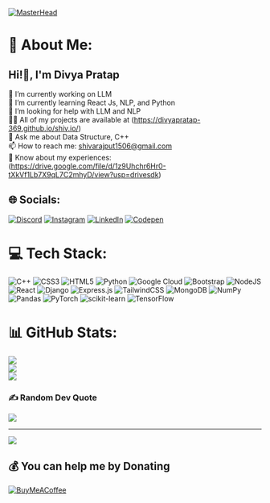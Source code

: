 [![MasterHead](https://user-images.githubusercontent.com/58959408/232639433-cb0aea21-66f0-4508-a771-85e2089c5a87.gif)](https://https://divyapratap-369.github.io/)
# 💫 About Me:
## Hi!👋, I'm Divya Pratap
 🔭 I’m currently working on LLM<br> 🌱 I’m currently learning React Js, NLP, and Python<br> 🤝 I’m looking for help with LLM and NLP<br> 👨‍💻 All of my projects are available at (https://divyapratap-369.github.io/shiv.io/)<br> 💬 Ask me about Data Structure, C++<br> 📫 How to reach me: shivarajput1506@gmail.com<br> 📄 Know about my experiences: (https://drive.google.com/file/d/1z9Uhchr6Hr0-tXkVf1Lb7X9qL7C2mhyD/view?usp=drivesdk)<br>


## 🌐 Socials:
[![Discord](https://img.shields.io/badge/Discord-%237289DA.svg?logo=discord&logoColor=white)](https://discord.gg/shiva#5483) [![Instagram](https://img.shields.io/badge/Instagram-%23E4405F.svg?logo=Instagram&logoColor=white)](https://instagram.com/__shiv_thakur) [![LinkedIn](https://img.shields.io/badge/LinkedIn-%230077B5.svg?logo=linkedin&logoColor=white)](https://linkedin.com/in/divya-pratap-singh-58a8851b8/) [![Codepen](https://img.shields.io/badge/Codepen-000000?style=for-the-badge&logo=codepen&logoColor=white)](https://codepen.io/Divyapratap-369) 

# 💻 Tech Stack:
![C++](https://img.shields.io/badge/c++-%2300599C.svg?style=for-the-badge&logo=c%2B%2B&logoColor=white) ![CSS3](https://img.shields.io/badge/css3-%231572B6.svg?style=for-the-badge&logo=css3&logoColor=white) ![HTML5](https://img.shields.io/badge/html5-%23E34F26.svg?style=for-the-badge&logo=html5&logoColor=white) ![Python](https://img.shields.io/badge/python-3670A0?style=for-the-badge&logo=python&logoColor=ffdd54) ![Google Cloud](https://img.shields.io/badge/Google%20Cloud-%234285F4.svg?style=for-the-badge&logo=google-cloud&logoColor=white) ![Bootstrap](https://img.shields.io/badge/bootstrap-%23563D7C.svg?style=for-the-badge&logo=bootstrap&logoColor=white) ![NodeJS](https://img.shields.io/badge/node.js-6DA55F?style=for-the-badge&logo=node.js&logoColor=white) ![React](https://img.shields.io/badge/react-%2320232a.svg?style=for-the-badge&logo=react&logoColor=%2361DAFB) ![Django](https://img.shields.io/badge/django-%23092E20.svg?style=for-the-badge&logo=django&logoColor=white) ![Express.js](https://img.shields.io/badge/express.js-%23404d59.svg?style=for-the-badge&logo=express&logoColor=%2361DAFB) ![TailwindCSS](https://img.shields.io/badge/tailwindcss-%2338B2AC.svg?style=for-the-badge&logo=tailwind-css&logoColor=white) ![MongoDB](https://img.shields.io/badge/MongoDB-%234ea94b.svg?style=for-the-badge&logo=mongodb&logoColor=white) ![NumPy](https://img.shields.io/badge/numpy-%23013243.svg?style=for-the-badge&logo=numpy&logoColor=white) ![Pandas](https://img.shields.io/badge/pandas-%23150458.svg?style=for-the-badge&logo=pandas&logoColor=white) ![PyTorch](https://img.shields.io/badge/PyTorch-%23EE4C2C.svg?style=for-the-badge&logo=PyTorch&logoColor=white) ![scikit-learn](https://img.shields.io/badge/scikit--learn-%23F7931E.svg?style=for-the-badge&logo=scikit-learn&logoColor=white) ![TensorFlow](https://img.shields.io/badge/TensorFlow-%23FF6F00.svg?style=for-the-badge&logo=TensorFlow&logoColor=white)
# 📊 GitHub Stats:
![](https://github-readme-stats.vercel.app/api?username=Divyapratap-369&theme=dark&hide_border=false&include_all_commits=false&count_private=false)<br/>
![](https://github-readme-streak-stats.herokuapp.com/?user=Divyapratap-369&theme=dark&hide_border=false)<br/>
![](https://github-readme-stats.vercel.app/api/top-langs/?username=Divyapratap-369&theme=dark&hide_border=false&include_all_commits=false&count_private=false&layout=compact)

### ✍️ Random Dev Quote
![](https://quotes-github-readme.vercel.app/api?type=horizontal&theme=radical)

---
[![](https://visitcount.itsvg.in/api?id=Divyapratap-369&icon=0&color=0)](https://visitcount.itsvg.in)

  ## 💰 You can help me by Donating
  [![BuyMeACoffee](https://img.shields.io/badge/Buy%20Me%20a%20Coffee-ffdd00?style=for-the-badge&logo=buy-me-a-coffee&logoColor=black)](https://buymeacoffee.com/shivarajput) 

  
<!-- Proudly created with GPRM ( https://gprm.itsvg.in ) -->

